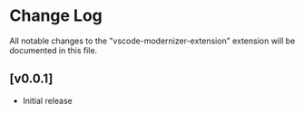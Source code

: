 # Change Log

All notable changes to the "vscode-modernizer-extension" extension will be documented in this file.

## [v0.0.1]

- Initial release